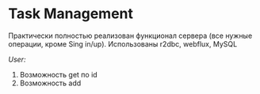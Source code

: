 # Task Management

Практически полностью реализован функционал сервера (все нужные операции, кроме Sing in/up). Использованы r2dbc, webflux, MySQL

*User:*
1. Возможность get по id
2. Возможность add


